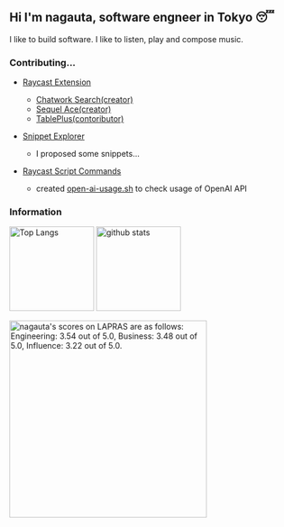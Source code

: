 ## Hi I'm nagauta, software engneer in Tokyo 😴
I like to build software. I like to listen, play and compose music.

### Contributing...

* [Raycast Extension](https://github.com/raycast/extensions)
  * [Chatwork Search(creator)](https://www.raycast.com/nagauta/chatwork-search)
  * [Sequel Ace(creator)](https://www.raycast.com/nagauta/sequel-ace)
  * [TablePlus(contoributor)](https://www.raycast.com/pernielsentikaer/tableplus)


* [Snippet Explorer](https://github.com/raycast/snippet-explorer)
  * I proposed some snippets...

* [Raycast Script Commands](https://github.com/raycast/script-commands)
  * created [open-ai-usage.sh](https://github.com/raycast/script-commands/blob/master/commands/dashboard/open-ai-usage.sh) to check usage of OpenAI API

### Information
<p align="left"> 
  <img alt="Top Langs" height="150px" src="https://github-readme-stats.vercel.app/api?username=nagauta&theme=tokyonight" />
  <img alt="github stats" height="150px" src="https://github-readme-stats.vercel.app/api/top-langs/?username=nagauta&layout=compact&theme=tokyonight" />
</p>

<!--START_SECTION:lapras-card-->
<p ><a href="https://lapras.com/public/nagauta" target="_blank" rel="noopener noreferrer"><img alt="nagauta's scores on LAPRAS are as follows: Engineering: 3.54 out of 5.0, Business: 3.48 out of 5.0, Influence: 3.22 out of 5.0." src="https://lapras-card-generator.vercel.app/api/svg?e=3.54&b=3.48&i=3.22&b1=%23020E27&b2=%230E5593&i1=%23030E21&i2=%231688BF&l=en" width="350" ></a></p>
<!--END_SECTION:lapras-card-->